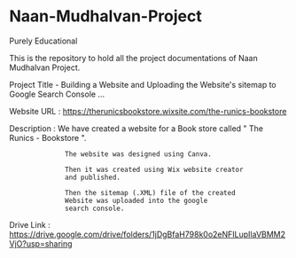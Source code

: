 # Naan-Mudhalvan-Project
Purely Educational


 This is the repository to hold all the project documentations of Naan Mudhalvan Project.


 Project Title  -  Building a Website and Uploading the Website's sitemap to Google Search Console ...

 Website URL : https://therunicsbookstore.wixsite.com/the-runics-bookstore

 Description  :    We have created a website for a Book store
                  called " The Runics - Bookstore ".
                    
                  The website was designed using Canva.
              
                  Then it was created using Wix website creator
                  and published.

                  Then the sitemap (.XML) file of the created
                  Website was uploaded into the google 
                  search console. 

Drive Link  :  https://drive.google.com/drive/folders/1jDgBfaH798k0o2eNFILupIlaVBMM2VjO?usp=sharing               
